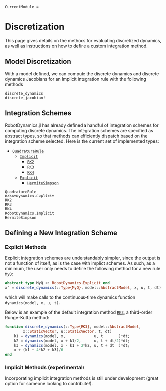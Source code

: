 ```@meta
CurrentModule =
```

# Discretization
This page gives details on the methods for evaluating discretized dynamics, as well as instructions
on how to define a custom integration method.

## Model Discretization
With a model defined, we can compute the discrete dynamics and discrete dynamics Jacobians for an Implicit
integration rule with the following methods

```@docs
discrete_dynamics
discrete_jacobian!
```

## Integration Schemes
RobotDynamics.jl has already defined a handful of integration schemes for computing discrete dynamics.
The integration schemes are specified as abstract types, so that methods can efficiently dispatch
based on the integration scheme selected. Here is the current set of implemented types:
* [`QuadratureRule`](@ref)
    * [`Implicit`](@ref)
        * [`RK2`](@ref)
        * [`RK3`](@ref)
        * [`RK4`](@ref)
    * [`Explicit`](@ref)
        * [`HermiteSimpson`](@ref)

```@docs
QuadratureRule
RobotDynamics.Explicit
RK2
RK3
RK4
RobotDynamics.Implicit
HermiteSimpson
```

## Defining a New Integration Scheme

### Explicit Methods
Explicit integration schemes are understandably simpler, since the output is not a function of
itself, as is the case with implict schemes. As such, as a minimum, the user only needs to define
the following method for a new rule `MyQ`:

```julia
abstract type MyQ <: RobotDynamics.Explicit end
x′ = discrete_dynamics(::Type{MyQ}, model::AbstractModel, x, u, t, dt)
```
which will make calls to the continuous-time dynamics function `dynamics(model, x, u, t)`.

Below is an example of the default integration method [`RK3`](@ref), a third-order Runge-Kutta method:
```julia
function discrete_dynamics(::Type{RK3}, model::AbstractModel,
		x::StaticVector, u::StaticVector, t, dt)
    k1 = dynamics(model, x,             u, t       )*dt;
    k2 = dynamics(model, x + k1/2,      u, t + dt/2)*dt;
    k3 = dynamics(model, x - k1 + 2*k2, u, t + dt  )*dt;
    x + (k1 + 4*k2 + k3)/6
end
```

### Implicit Methods (experimental)
Incorporating implicit integration methods is still under development (great option for
    someone looking to contribute!).

